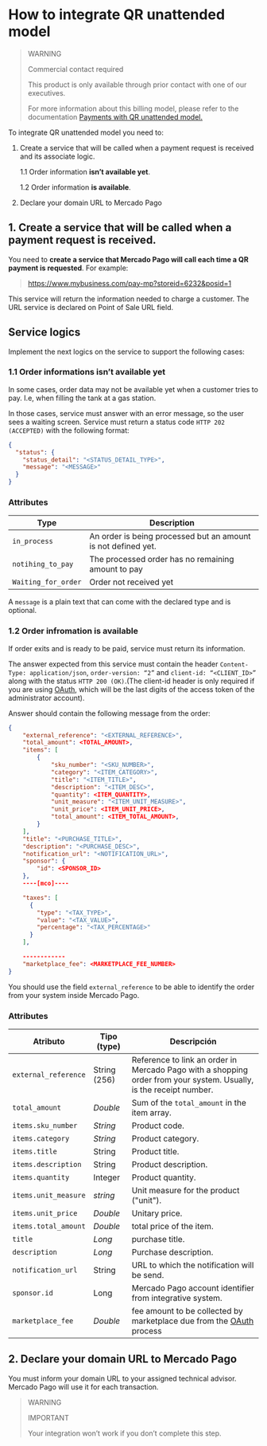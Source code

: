 # How to integrate QR unattended model 

> WARNING
>
> Commercial contact required
>
> This product is only available through prior contact with one of our executives.
>
> For more information about this billing model, please refer to the documentation [Payments with QR unattended model.](/developers/en/docs/qr-code/qr-unattended/qr-unattended-part-a)

To integrate QR unattended model you need to:

1. Create a service that will be called when a payment request is received and its associate logic.

    1.1 Order information **isn’t available yet**.
    
    1.2 Order information **is available**.

2. Declare your domain URL to Mercado Pago

## 1. Create a service that will be called when a payment request is received.

You need to **create a service that Mercado Pago will call each time a QR payment is requested**. For example:

> https://www.mybusiness.com/pay-mp?storeid=6232&posid=1 

This service will return the information needed to charge a customer. The URL service is declared on Point of Sale URL field.

## Service logics

Implement the next logics on the service to support the following cases:

### 1.1 Order informations isn’t available yet

In some cases, order data may not be available yet when a customer tries to pay. I.e, when filling the tank at a gas station.

In those cases, service must answer with an error message, so the user sees a waiting screen. Service must return a status code `HTTP 202 (ACCEPTED)` with the following format:

```json
{
  "status": {
    "status_detail": "<STATUS_DETAIL_TYPE>",
    "message": "<MESSAGE>"
  }
}
```

### Attributes

| Type          |  Description                                                 |
| ------------- | ------------------------------------------------------------ |
| `in_process`     | An order is being processed but an amount is not defined yet.  |
| `notihing_to_pay`           | The processed order has no remaining amount to pay |
| `Waiting_for_order`           | Order not received yet |

A `message` is a plain text that can come with the declared type and is optional.

### 1.2 Order infromation is available

If order exits and is ready to be paid, service must return its information. 

The answer expected from this service must contain the header `Content-Type: application/json`, `order-version: “2”` and `client-id: “<CLIENT_ID>”` along with the status `HTTP 200 (OK)`.(The client-id header is only required if you are using [OAuth](https://www.mercadopago[FAKER][URL][DOMAIN]/developers/en/docs/qr-code/additional-content/security/oauth/introduction), which will be the last digits of the access token of the administrator account).

Answer should contain the following message from the order: 

```json
{
    "external_reference": "<EXTERNAL_REFERENCE>",
    "total_amount": <TOTAL_AMOUNT>,
    "items": [
        {
            "sku_number": "<SKU_NUMBER>",
            "category": "<ITEM_CATEGORY>",
            "title": "<ITEM_TITLE>",
            "description": "<ITEM_DESC>",
            "quantity": <ITEM_QUANTITY>,
            "unit_measure": "<ITEM_UNIT_MEASURE>",
            "unit_price": <ITEM_UNIT_PRICE>,
            "total_amount": <ITEM_TOTAL_AMOUNT>,
        }
    ],
    "title": "<PURCHASE_TITLE>",
    "description": "<PURCHASE_DESC>",
    "notification_url": "<NOTIFICATION_URL>",
    "sponsor": {
        "id": <SPONSOR_ID>
    },
    ----[mco]----

    "taxes": [
      {
        "type": "<TAX_TYPE>",
        "value": "<TAX_VALUE>",
        "percentage": "<TAX_PERCENTAGE>"
      }
    ],

    ------------
    "marketplace_fee": <MARKETPLACE_FEE_NUMBER>
}

```

You should use the field `external_reference` to be able to identify the order from your system inside Mercado Pago. 

### Attributes

| Atributo | Tipo (type) | Descripción |
| --- | --- | --- |
| `external_reference` | String (256) | Reference to link an order in Mercado Pago with a shopping order from your system. Usually, is the receipt number. |
| `total_amount` | _Double_ | Sum of the `total_amount` in the item array. |
| `items.sku_number` | _String_ | Product code. |
| `items.category` | _String_ | Product category. |
| `items.title` | String | Product title. |
| `items.description` | String | Product description. |
| `items.quantity` | Integer | Product quantity. |
| `items.unit_measure` | _string_ | Unit measure for the product ("unit"). |
| `items.unit_price` | _Double_ | Unitary price. |
| `items.total_amount` | _Double_ | total price of the item. |
| `title` | _Long_ | purchase title.  |
| `description` | _Long_ | Purchase description.  |
| `notification_url` | String | URL to which the notification will be send. |
| `sponsor.id` | Long | Mercado Pago account identifier from integrative system. |
| `marketplace_fee` | _Double_ | fee amount to be collected by marketplace due from the [OAuth](https://www.mercadopago[FAKER][URL][DOMAIN]/developers/en/docs/qr-code/additional-content/security/oauth/introduction) process |

## 2. Declare your domain URL to Mercado Pago

You must inform your domain URL to your assigned technical advisor. Mercado Pago will use it for each transaction. 

> WARNING
> 
> IMPORTANT
> 
> Your integration won’t work if you don’t complete this step.